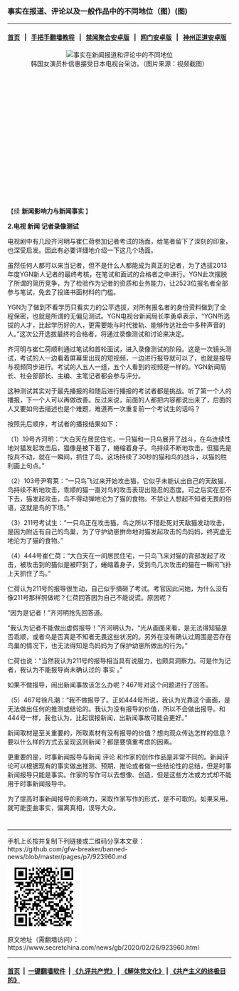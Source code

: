 ### 事实在报道、评论以及一般作品中的不同地位（图）(图)
------------------------

#### [首页](https://github.com/gfw-breaker/banned-news/blob/master/README.md) &nbsp;&nbsp;|&nbsp;&nbsp; [手把手翻墙教程](https://github.com/gfw-breaker/guides/wiki) &nbsp;&nbsp;|&nbsp;&nbsp; [禁闻聚合安卓版](https://github.com/gfw-breaker/bn-android) &nbsp;&nbsp;|&nbsp;&nbsp; [网门安卓版](https://github.com/oGate2/oGate) &nbsp;&nbsp;|&nbsp;&nbsp; [神州正道安卓版](https://github.com/SzzdOgate/update) 



<div class="article_right" style="fone-color:#000">
 <p style="text-align:center">
  <img alt="事实在新闻报道和评论中的不同地位" src="//img3.secretchina.com/pic/2020/2-21/p2632091a311639596-ss.jpg" style="height:337px; width:600px"/>
  <br>
   韩国女演员朴信惠接受日本电视台采访。（图片来源：视频截图）
   <span id="hideid" name="hideid" style="color:red;display:none;">
    <span href="https://www.secretchina.com">
    </span>
   </span>
  </br>
 </p>
 <div id="txt-mid1-t21-2017">
  <ins class="adsbygoogle" data-ad-client="ca-pub-1276641434651360" data-ad-slot="2451032099" style="display:inline-block;width:336px;height:280px">
  </ins>
  <div id="SC-22xxx">
  </div>
 </div>
 <p>
  【续
  <span href="https://www.secretchina.com/news/b5/2020/02/24/923806.html">
   <strong>
    新闻影响力与新闻事实
   </strong>
  </span>
  】
  <span id="hideid" name="hideid" style="color:red;display:none;">
   <span href="https://www.secretchina.com">
   </span>
  </span>
 </p>
 <p>
  <strong>
   2.电视
   <span href="https://www.secretchina.com" target="_blank">
    新闻
   </span>
   记者录像测试
  </strong>
 </p>
 <p>
  电视剧中有几段齐河明与崔仁荷参加记者考试的场面，给笔者留下了深刻的印象，也深受启发。因此有必要详细地介绍一下这几个场面。
 </p>
 <p>
  虽然任何人都可以来当记者，但不是什么人都能成为真正的记者，为了选拔2013年度YGN新人记者的最终考核，在笔试和面试的合格者之中进行。YGN此次摆脱了所谓的简历竞争，为了检验作为记者的资质和业务能力，让2523位报名者全部参与笔试，免去了投递书面材料的门槛。
 </p>
 <p>
  YGN为了做到不看学历只看实力的公平选拔，对所有报名者的身份资料做到了全程保密，也就是所谓的无偏见测试。YGN电视台新闻局长李勇卓表示，“YGN所选拔的人才，比起学历好的人，更需要能与时代接轨、能够传达社会中多种声音的人。”这次公开选拔最终的合格者，将通过录像测试和讨论来决定。
 </p>
 <p>
  齐河明与崔仁荷顺利通过笔试和首轮面试，进入录像测试的阶段。这是一次镜头测试，考试的人一边看着屏幕里出现的短视频，一边进行报导就可以了，也就是报导与视频同步进行。考试的人五人一组，五个人看到的视频是一样的。YGN新闻局长、社会部部长、主编、主笔记者都会参与评分。
 </p>
 <p>
  这种测试其实对于最先播报的和随后进行播报的考试者都是挑战。听了第一个人的播报，下一个人可以再做改善。反过来说，前面的人都把内容都说出来了，后面的人又要如何去描述也是个难题，难道再一次重复前一个考试生的话吗？
 </p>
 <p>
  按照先后顺序，考试者的播报结果如下：
 </p>
 <p>
  （1）19号齐河明：“大白天在居民住宅，一只猫和一只鸟展开了战斗，在鸟连续性地对猫发起攻击后，猫像是被下着了，蜷缩着身子。鸟持续不断地攻击，但猫先是按兵不动，就在一瞬间，抓住了鸟。这场持续了30秒的猫和鸟的战斗，以猫的胜利画上句点。”
 </p>
 <p>
  （2）103号尹宥莱：“一只鸟飞过来开始攻击猫，它似乎未能认出自己的天敌猫，鸟持续不断地攻击，乖顺的猫一直对鸟的攻击表现出隐忍的态度。可之后实在忍不下去，猫发起攻击，鸟不得动弹地沦为了猫的食物。不禁让人想起不知者无畏的俗语，这就是鸟的下场。”
 </p>
 <p>
  （3）211号考试生：“一只鸟正在攻击猫，鸟之所以不惜赴死对天敌猫发动攻击，是因为附近有自己的鸟巢，为了守护幼崽拚命地对猫发起攻击的鸟妈妈，终究虚无地沦为了猫的食物。”
 </p>
 <center>
  <div style="max-width: 632px;height:180px; display: none; text-align: center; margin: 0 auto; overflow: hidden;overflow-x: hidden;">
   <div id="taboola-midarticle-thumbnails" style="max-width: 632px;height:180px;overflow: hidden;overflow-x: hidden;">
   </div>
  </div>
  <div>
   <ins class="adsbygoogle" data-ad-client="ca-pub-1276641434651360" data-ad-format="fluid" data-ad-layout="in-article" data-ad-slot="5164544770" style="display:block; text-align:center;">
   </ins>
  </div>
 </center>
 <p>
  （4）444号崔仁荷：“大白天在一间居民住宅，一只鸟飞来对猫的背部发起了攻击，被攻击到的猫似是被吓到了，蜷缩着身子，受到鸟几次攻击的猫在一瞬间飞扑上天抓住了鸟。”
 </p>
 <p>
  仁荷认为211号的报导很生动，自己似乎搞砸了考试。考官因此问她，为什么没有像211号那样照做呢？仁荷回答因为自己不能说谎。原因呢？
 </p>
 <p>
  “因为是记者！”齐河明抢先回答道。
 </p>
 <p>
  “我认为记者不能做出虚假报导！”齐河明认为，“光从画面来看，是无法得知猫是否乖顺，或者鸟是否真是不知者无畏这些状况的。另外在没有确认过周围是否存在鸟巢的情况下，也无法得知是鸟妈妈为了保护幼崽所做出的行为。”
 </p>
 <p>
  仁荷也说：“当然我认为211号的报导相当具有说服力，也颇具洞察力。可是作为记者，我认为不能报导尚未确认过的
  <span href="https://www.secretchina.com/news/gb/tag/事实" target="_blank">
   事实
  </span>
  。”
 </p>
 <p>
  如果不做报导，闹出新闻事故该怎么办呢？467号对这个问题进行了回答。
 </p>
 <p>
  （5）467号徐凡潮：“我不做报导了。正如444号所说，我认为光靠这个画面，是无法做出任何的推测或结论的。我认为没有报导的价值，所以不会做出报导。和444号一样，我也认为，比起误报新闻，出新闻事故可能会更好。”
 </p>
 <p>
  新闻取材是至关重要的，所取素材有没有报导的价值？想向观众传达怎样的信息？要以什么样的方式去呈现这则新闻？都是要慎重考虑的因素。
 </p>
 <p>
  更重要的是，时事新闻报导与新闻
  <span href="https://www.secretchina.com/news/gb/tag/评论" target="_blank">
   评论
  </span>
  和作家的创作作品是非常不同的。新闻评论可以根据现有的事实做出推测、预期、推论或者做一些结论性的总结，但是时事新闻报导只能是事实。作家的写作可以去想像、创造，但是这些方法或方式却不能用于时事新闻报导中。
 </p>
 <p>
  为了提高时事新闻报导的影响力，采取作家写作的形式，是不可取的。如果采用，就可能歪曲事实，偏离真相，误导大众。
  <center>
   <div>
    <div id="txt-mid2-t22-2017" style="display: block;  max-height: 351px;  overflow: hidden;">
     <div id="SC-21xxx">
     </div>
     <ins class="adsbygoogle" data-ad-client="ca-pub-1276641434651360" data-ad-format="auto" data-ad-slot="4301710469" data-full-width-responsive="true" style="display:block">
     </ins>
    </div>
   </div>
  </center>
  <div style="padding-top:12px;">
  </div>
 </p>
</div>

<hr/>
手机上长按并复制下列链接或二维码分享本文章：<br/>
https://github.com/gfw-breaker/banned-news/blob/master/pages/p7/923960.md <br/>
<a href='https://github.com/gfw-breaker/banned-news/blob/master/pages/p7/923960.md'><img src='https://github.com/gfw-breaker/banned-news/blob/master/pages/p7/923960.md.png'/></a> <br/>
原文地址（需翻墙访问）：https://www.secretchina.com/news/gb/2020/02/26/923960.html


------------------------
#### [首页](https://github.com/gfw-breaker/banned-news/blob/master/README.md) &nbsp;|&nbsp; [一键翻墙软件](https://github.com/gfw-breaker/nogfw/blob/master/README.md) &nbsp;| [《九评共产党》](https://github.com/gfw-breaker/9ping.md/blob/master/README.md#九评之一评共产党是什么) | [《解体党文化》](https://github.com/gfw-breaker/jtdwh.md/blob/master/README.md) | [《共产主义的终极目的》](https://github.com/gfw-breaker/gczydzjmd.md/blob/master/README.md)


<img src='http://gfw-breaker.win/banned-news/pages/p7/923960.md' width='0px' height='0px'/>